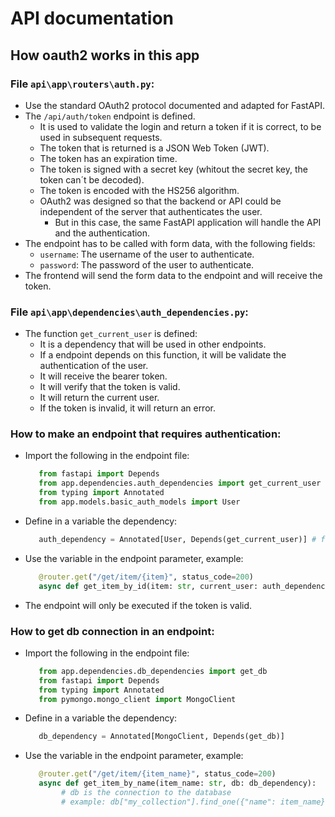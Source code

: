 # API documentation

## How oauth2 works in this app

### File `api\app\routers\auth.py`:
 * Use the standard OAuth2 protocol documented and adapted for FastAPI.
 * The `/api/auth/token` endpoint is defined.
     * It is used to validate the login and return a token if it is correct, to be used in subsequent requests.
     * The token that is returned is a JSON Web Token (JWT).
     * The token has an expiration time.
     * The token is signed with a secret key (whitout the secret key, the token can´t be decoded).
     * The token is encoded with the HS256 algorithm.
     * OAuth2 was designed so that the backend or API could be independent of the server that authenticates the user.
         * But in this case, the same FastAPI application will handle the API and the authentication.
 * The endpoint has to be called with form data, with the following fields:
     * `username`: The username of the user to authenticate.
     * `password`: The password of the user to authenticate.
 * The frontend will send the form data to the endpoint and will receive the token.

### File `api\app\dependencies\auth_dependencies.py`:
 * The function `get_current_user` is defined:
     * It is a dependency that will be used in other endpoints.
     * If a endpoint depends on this function, it will be validate the authentication of the user.
     * It will receive the bearer token.
     * It will verify that the token is valid.
     * It will return the current user.
     * If the token is invalid, it will return an error.

### How to make an endpoint that requires authentication:
 * Import the following in the endpoint file:
   ```python
      from fastapi import Depends
      from app.dependencies.auth_dependencies import get_current_user
      from typing import Annotated
      from app.models.basic_auth_models import User
    ```
 * Define in a variable the dependency:
    ```python
       auth_dependency = Annotated[User, Depends(get_current_user)] # for use: current_user: auth_dependency
    ```
 * Use the variable in the endpoint parameter, example:
    ```python
       @router.get("/get/item/{item}", status_code=200)
       async def get_item_by_id(item: str, current_user: auth_dependency):
    ```
 * The endpoint will only be executed if the token is valid.

### How to get db connection in an endpoint:
 * Import the following in the endpoint file:
   ```python
      from app.dependencies.db_dependencies import get_db
      from fastapi import Depends
      from typing import Annotated
      from pymongo.mongo_client import MongoClient
    ```
 * Define in a variable the dependency:
    ```python
       db_dependency = Annotated[MongoClient, Depends(get_db)]
    ```
 * Use the variable in the endpoint parameter, example:
    ```python
       @router.get("/get/item/{item_name}", status_code=200)
       async def get_item_by_name(item_name: str, db: db_dependency):
            # db is the connection to the database
            # example: db["my_collection"].find_one({"name": item_name})
    ```

